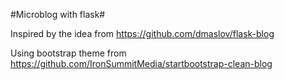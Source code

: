 #Microblog with flask#

Inspired by the idea from https://github.com/dmaslov/flask-blog

Using bootstrap theme from https://github.com/IronSummitMedia/startbootstrap-clean-blog

